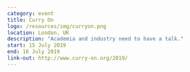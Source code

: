 ```yaml
---
category: event
title: Curry On
logo: /resources/img/curryon.png
location: London, UK
description: "Academia and industry need to have a talk."
start: 15 July 2019
end: 16 July 2019
link-out: http://www.curry-on.org/2019/
---
```

